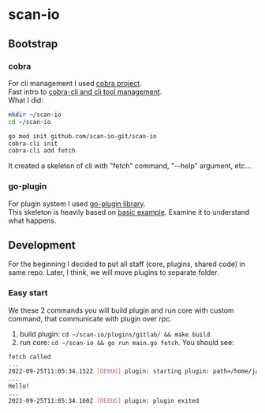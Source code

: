 # scan-io

## Bootstrap
### cobra
For cli management I used [cobra project](https://github.com/spf13/cobra).  
Fast intro to [cobra-cli and cli tool management](https://github.com/spf13/cobra-cli/blob/main/README.md).  
What I did:
```sh
mkdir ~/scan-io
cd ~/scan-io

go mod init github.com/scan-io-git/scan-io
cobra-cli init
cobra-cli add fetch
```
It created a skeleton of cli with "fetch" command, "--help" argument, etc...

### go-plugin
For plugin system I used [go-plugin library](https://github.com/hashicorp/go-plugin).  
This skeleton is heavily based on [basic example](https://github.com/hashicorp/go-plugin/tree/master/examples/basic). Examine it to understand what happens.

## Development
For the beginning I decided to put all staff (core, plugins, shared code) in same repo. Later, I think, we will move plugins to separate folder.
### Easy start
We these 2 commands you will build plugin and run core with custom command, that communicate with plugin over rpc.
1. build plugin: `cd ~/scan-io/plugins/gitlab/ && make build`.
2. run core: `cd ~/scan-io && go run main.go fetch`.
You should see:
```sh
fetch called
...
2022-09-25T11:05:34.152Z [DEBUG] plugin: starting plugin: path=/home/japroc/.scanio/plugins/gitlab args=[/home/japroc/.scanio/plugins/gitlab]
...
Hello!
...
2022-09-25T11:05:34.160Z [DEBUG] plugin: plugin exited
```
